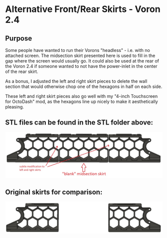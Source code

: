 # Alternative Front/Rear Skirts - Voron 2.4

## Purpose

Some people have wanted to run their Vorons "headless" - i.e. with no attached screen. The midsection skirt presented here is used to fill in the gap where the screen would usually go. It could also be used at the rear of the Voron 2.4 if someone wanted to not have the power-inlet in the center of the rear skirt.

As a bonus, I adjusted the left and right skirt pieces to delete the wall section that would otherwise chop one of the hexagons in half on each side.

These left and right skirt pieces also go well with my "4-inch Touchscreen for OctoDash" mod, as the hexagons line up nicely to make it aesthetically pleasing.

## STL files can be found in the STL folder above:

![image](./img/all3skirtsections.jpg)

## Original skirts for comparison:

![image](./img/ogskirts.jpg)
